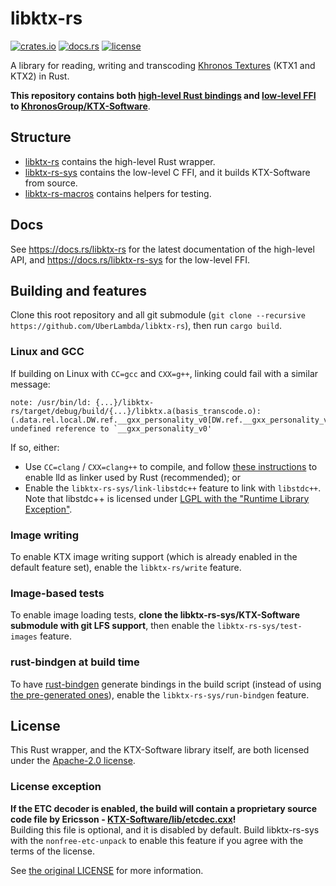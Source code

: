 # libktx-rs

[![crates.io](https://img.shields.io/crates/v/libktx-rs.svg)](https://crates.io/crates/libktx-rs)
[![docs.rs](https://docs.rs/libktx-rs/badge.svg)](https://docs.rs/libktx-rs)
[![license](https://img.shields.io/github/license/UberLambda/libktx-rs)](LICENSE)

A library for reading, writing and transcoding [Khronos Textures](https://www.khronos.org/ktx/) (KTX1 and KTX2) in Rust.

**This repository contains both [high-level Rust bindings](libktx-rs/) and
[low-level FFI](libktx-rs-sys/) to [KhronosGroup/KTX-Software](https://github.com/KhronosGroup/KTX-Software)**.

## Structure
- [libktx-rs](libktx-rs/) contains the high-level Rust wrapper.
- [libktx-rs-sys](libktx-rs-sys/) contains the low-level C FFI, and it builds KTX-Software from source.
- [libktx-rs-macros](libktx-rs-macros/) contains helpers for testing.

## Docs
See <https://docs.rs/libktx-rs> for the latest documentation of the high-level API,
and <https://docs.rs/libktx-rs-sys> for the low-level FFI.

## Building and features
Clone this root repository and all git submodule (`git clone --recursive https://github.com/UberLambda/libktx-rs`), then run `cargo build`.

### Linux and GCC
If building on Linux with `CC=gcc` and `CXX=g++`, linking could fail with a similar message:

```
note: /usr/bin/ld: {...}/libktx-rs/target/debug/build/{...}/libktx.a(basis_transcode.o):(.data.rel.local.DW.ref.__gxx_personality_v0[DW.ref.__gxx_personality_v0]+0x0): undefined reference to `__gxx_personality_v0'
```

If so, either:

- Use `CC=clang` / `CXX=clang++` to compile, and follow [these instructions](https://nnethercote.github.io/perf-book/compile-times.html) to enable lld as linker used by Rust (recommended); or
- Enable the `libktx-rs-sys/link-libstdc++` feature to link with `libstdc++`.
Note that libstdc++ is licensed under [LGPL with the "Runtime Library Exception"](https://gcc.gnu.org/onlinedocs/libstdc++/manual/license.html).

### Image writing
To enable KTX image writing support (which is already enabled in the default feature set), enable the `libktx-rs/write` feature.

### Image-based tests
To enable image loading tests, **clone the libktx-rs-sys/KTX-Software submodule with git LFS support**, then enable the `libktx-rs-sys/test-images` feature.

### rust-bindgen at build time
To have [rust-bindgen](https://github.com/rust-lang/rust-bindgen) generate bindings in the build script (instead of using [the pre-generated ones](libktx-rs-sys/src/ffi.rs)),
enable the `libktx-rs-sys/run-bindgen` feature.

## License
This Rust wrapper, and the KTX-Software library itself, are both licensed under the [Apache-2.0 license](LICENSE).

### License exception
**If the ETC decoder is enabled, the build will contain a proprietary source code file by Ericsson - [KTX-Software/lib/etcdec.cxx](https://github.com/KhronosGroup/KTX-Software/blob/master/lib/etcdec.cxx)!**  
Building this file is optional, and it is disabled by default.
Build libktx-rs-sys with the `nonfree-etc-unpack` to enable this feature if you agree with the terms of the license.

See [the original LICENSE](https://github.com/KhronosGroup/KTX-Software/blob/63d9e76b90d00703e7c097ad936f1725ecc0e505/LICENSE.md) for more information.